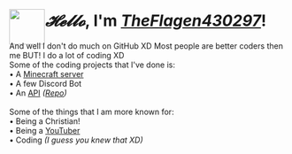 <html>
  <body>
    <img src="https://storage.theflagen430297.com/pictures/logo.ico" style="height: 64px; width: 64px;">
    <h1 style="margin-top: -60px; margin-left: 65px;"><i>𝓗𝓮𝓵𝓵𝓸</i>, I'm <a href="https://theflagen430297.com/Home" title="Click to go to my Website! :D" target="_blank"><i><b>TheFlagen430297</b></i></a>!</h1>
    <p>And well I don't do much on GitHub XD Most people are better coders then me BUT! I do a lot of coding XD
    <br>Some of the coding projects that I've done is:
    <br> • A <a href="https://theflagen430297.com/pages/New-Ondorria" title="A link to my Minecraft server's webpage" target="_blank">Minecraft server</a>
    <br> • A few Discord Bot</a>
    <br> • An <a href="https://theflagen430297.com/API/FlaggedAPI/Home" title="FlaggedAPI: It's an API to connect to my services!" target="_blank">API</a> <i>(<a href="https://github.com/TheFlagen430297/FlaggedAPI" title="The GitHub Repo to FlaggedAPI" target="_blank">Repo</a>)</i>
    <br>
    <br>Some of the things that I am more known for:
    <br> • Being a Christian!
    <br> • Being a <a href="https://youtube.com/TheFlagen430297" title="Check out my YouTube channel!" target="_blank">YouTuber</a>
    <br> • Coding <i>(I guess you knew that XD)</i>
    </p>
  </body>
</html>
